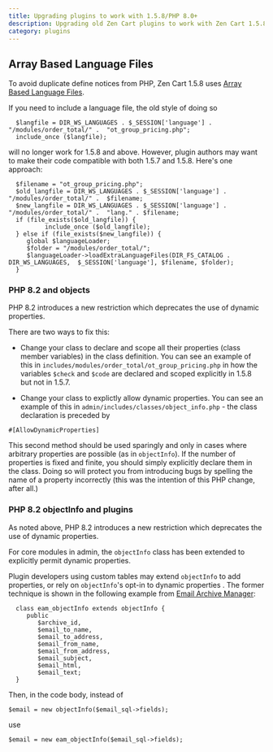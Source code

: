 ```yaml
---
title: Upgrading plugins to work with 1.5.8/PHP 8.0+ 
description: Upgrading old Zen Cart plugins to work with Zen Cart 1.5.8
category: plugins
---
```


## Array Based Language Files 
To avoid duplicate define notices from PHP, Zen Cart 1.5.8 uses [Array Based Language Files](/dev/languages/158_language_files/).

If you need to include a language file, the old style of doing so 

```
  $langfile = DIR_WS_LANGUAGES . $_SESSION['language'] . "/modules/order_total/" .  "ot_group_pricing.php";
  include_once ($langfile);
```

will no longer work for 1.5.8 and above.  However, plugin authors may want to make their code compatible with both 1.5.7 and 1.5.8.  Here's one approach: 

```
  $filename = "ot_group_pricing.php"; 
  $old_langfile = DIR_WS_LANGUAGES . $_SESSION['language'] . "/modules/order_total/" .  $filename; 
  $new_langfile = DIR_WS_LANGUAGES . $_SESSION['language'] . "/modules/order_total/" .  "lang." . $filename; 
  if (file_exists($old_langfile)) {
          include_once ($old_langfile);
  } else if (file_exists($new_langfile)) {
     global $languageLoader; 
     $folder = "/modules/order_total/"; 
     $languageLoader->loadExtraLanguageFiles(DIR_FS_CATALOG . DIR_WS_LANGUAGES,  $_SESSION['language'], $filename, $folder);
  }
```

### PHP 8.2 and objects 
PHP 8.2 introduces a new restriction which deprecates the use of dynamic properties.   

There are two ways to fix this: 
- Change your class to declare and scope all their properties (class member variables) in the class definition.  You can see an example of this in `includes/modules/order_total/ot_group_pricing.php` in how the variables `$check` and `$code` are declared and scoped explicitly in 1.5.8 but not in 1.5.7. 

- Change your class to explictly allow dynamic properties.  You can see an example of this in `admin/includes/classes/object_info.php` - the class declaration is preceded by 

```
#[AllowDynamicProperties]
```

This second method should be used sparingly and only in cases where arbitrary properties are possible (as in `objectInfo`).  If the number of properties is fixed and finite, you should simply explicitly declare them in the class.  Doing so will protect you from introducing bugs by spelling the name of a property incorrectly (this was the intention of this PHP change, after all.)

### PHP 8.2 objectInfo and plugins 

As noted above, PHP 8.2 introduces a new restriction which deprecates the use of dynamic properties.  

For core modules in admin, the `objectInfo` class has been extended to explicitly permit dynamic properties. 

Plugin developers using custom tables may extend `objectInfo` to add properties, or rely on `objectInfo`'s opt-in to dynamic properties .  The former technique is shown in the following example from [Email Archive Manager](https://www.zen-cart.com/downloads.php?do=file&id=101): 

```
  class eam_objectInfo extends objectInfo {
     public 
        $archive_id, 
        $email_to_name,
        $email_to_address,
        $email_from_name,
        $email_from_address,
        $email_subject,
        $email_html,
        $email_text; 
  }

```

Then, in the code body, instead of  

```
$email = new objectInfo($email_sql->fields);
``` 

use 

```
$email = new eam_objectInfo($email_sql->fields);
```

